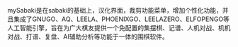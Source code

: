 mySabaki是在sabaki的基础上，汉化界面，裁剪功能菜单，增加个性化功能，并且集成了GNUGO、AQ、LEELA、PHOENIXGO、LEELAZERO、ELFOPENGO等人工智能引擎，旨在为广大棋友提供一个免配置的集摆棋、记谱、人机对战、机机对战、打谱、复盘、AI辅助分析等功能于一体的围棋软件。
